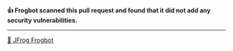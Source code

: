 **👍 Frogbot scanned this pull request and found that it did not add any security vulnerabilities.**


---
[🐸 JFrog Frogbot](https://docs.jfrog-applications.jfrog.io/jfrog-applications/frogbot)